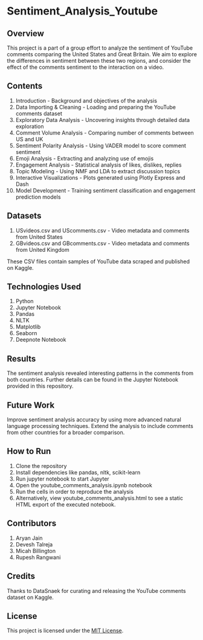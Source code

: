 # Sentiment_Analysis_Youtube

## Overview

This project is a part of a group effort to analyze the sentiment of YouTube comments comparing the United States and Great Britain. We aim to explore the differences in sentiment between these two regions, and consider the effect of the comments sentiment to the interaction on a video.

## Contents

1. Introduction - Background and objectives of the analysis
2. Data Importing & Cleaning - Loading and preparing the YouTube comments dataset
3. Exploratory Data Analysis - Uncovering insights through detailed data exploration
4. Comment Volume Analysis - Comparing number of comments between US and UK
5. Sentiment Polarity Analysis - Using VADER model to score comment sentiment
6. Emoji Analysis - Extracting and analyzing use of emojis
7. Engagement Analysis - Statistical analysis of likes, dislikes, replies
8. Topic Modeling - Using NMF and LDA to extract discussion topics
9. Interactive Visualizations - Plots generated using Plotly Express and Dash
10. Model Development - Training sentiment classification and engagement prediction models

## Datasets 

1. USvideos.csv and UScomments.csv - Video metadata and comments from United States
2. GBvideos.csv and GBcomments.csv - Video metadata and comments from United Kingdom

These CSV files contain samples of YouTube data scraped and published on Kaggle.

## Technologies Used

1. Python
2. Jupyter Notebook
3. Pandas
4. NLTK
5. Matplotlib
6. Seaborn
7. Deepnote Notebook

## Results

The sentiment analysis revealed interesting patterns in the comments from both countries. Further details can be found in the Jupyter Notebook provided in this repository.

## Future Work

Improve sentiment analysis accuracy by using more advanced natural language processing techniques.
Extend the analysis to include comments from other countries for a broader comparison.

## How to Run

1. Clone the repository
2. Install dependencies like pandas, nltk, scikit-learn
3. Run jupyter notebook to start Jupyter
4. Open the youtube_comments_analysis.ipynb notebook
5. Run the cells in order to reproduce the analysis
6. Alternatively, view youtube_comments_analysis.html to see a static HTML export of the executed notebook.

## Contributors 

1. Aryan Jain
2. Devesh Talreja
3. Micah Billington
4. Rupesh Rangwani

## Credits

Thanks to DataSnaek for curating and releasing the YouTube comments dataset on Kaggle.

## License

This project is licensed under the [MIT License](LICENSE).
